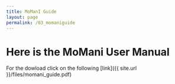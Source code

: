 ```yaml
---
title: MoManI Guide
layout: page
permalink: /03_momaniguide
---
```


# Here is the MoMani User Manual

For the dowload click on the following [link]({{ site.url }}/files/momani_guide.pdf)